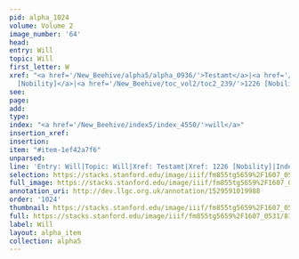 ```yaml
---
pid: alpha_1024
volume: Volume 2
image_number: '64'
head: 
entry: Will
topic: Will
first_letter: W
xref: "<a href='/New_Beehive/alpha5/alpha_0936/'>Testamt</a>|<a href='/New_Beehive/toc_vol2/toc2_238/'>1226
  [Nobility]</a>|<a href='/New_Beehive/toc_vol2/toc2_239/'>1226 [Nobility]</a>"
see: 
page: 
add: 
type: 
index: "<a href='/New_Beehive/index5/index_4550/'>will</a>"
insertion_xref: 
insertion: 
item: "#item-1ef42a7f6"
unparsed: 
line: 'Entry: Will|Topic: Will|Xref: Testamt|Xref: 1226 [Nobility]|Index: will|#item-1ef42a7f6'
selection: https://stacks.stanford.edu/image/iiif/fm855tg5659%2F1607_0531/818,4293,2920,444/full/0/default.jpg
full_image: https://stacks.stanford.edu/image/iiif/fm855tg5659%2F1607_0531/full/full/0/default.jpg
annotation_uri: http://dev.llgc.org.uk/annotation/1529591019988
order: '1024'
thumbnail: https://stacks.stanford.edu/image/iiif/fm855tg5659%2F1607_0531/818,4293,600,180/250,/0/default.jpg
full: https://stacks.stanford.edu/image/iiif/fm855tg5659%2F1607_0531/818,4293,2920,444/full/0/default.jpg
label: Will
layout: alpha_item
collection: alpha5
---
```

